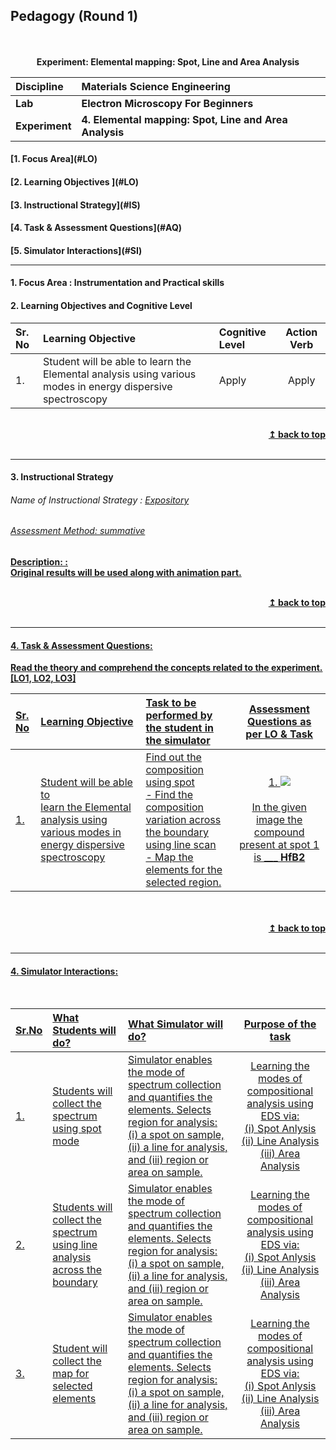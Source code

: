 ## Pedagogy (Round 1)
<p align="center">
<br>
<br>
<b> Experiment: Elemental mapping: Spot, Line and Area Analysis  <a name="top"></a> <br>
</p>

<b>Discipline | <b>Materials Science Engineering
:--|:--|
<b> Lab | <b> Electron Microscopy For Beginners
<b> Experiment|     <b> 4. Elemental mapping: Spot, Line and Area Analysis


<h4> [1. Focus Area](#LO)
<h4> [2. Learning Objectives ](#LO)
<h4> [3. Instructional Strategy](#IS)
<h4> [4. Task & Assessment Questions](#AQ)
<h4> [5. Simulator Interactions](#SI)
<hr>

<a name="LO"></a>
#### 1. Focus Area : Instrumentation and Practical skills

#### 2. Learning Objectives and Cognitive Level


Sr. No |	Learning Objective	| Cognitive Level | Action Verb
:--|:--|:--|:-:
1.| Student will be able to learn the Elemental analysis using various modes in energy dispersive spectroscopy | Apply |Apply 


<br/>
<div align="right">
    <b><a href="#top">↥ back to top</a></b>
</div>
<br/>
<hr>

<a name="IS"></a>
#### 3. Instructional Strategy
###### Name of Instructional Strategy  :    <u> Expository
###### Assessment Method: summative

<u> <b>Description: </b> : </u>
<br>
 Original results will be used along with animation part.

<br/>
<div align="right">
    <b><a href="#top">↥ back to top</a></b>
</div>
<br/>
<hr>

<a name="AQ"></a>
#### 4. Task & Assessment Questions:

Read the theory and comprehend the concepts related to the experiment. [LO1, LO2, LO3]
<br>

Sr. No |	Learning Objective	| Task to be performed by <br> the student  in the simulator | Assessment Questions as per LO & Task
:--|:--|:--|:-:
1.| Student will be able to<br> learn the Elemental analysis using various modes in energy dispersive spectroscopy | Find out the composition using spot<br>- Find the composition variation across the boundary using line scan<br>- Map the elements for the selected region. | 1. <img src="images/flowchart-reverse-digits-num.png"/><br><br>In the given image the compound present at spot 1 is ___ <b>HfB2</b>
 <br>
<br/>
<div align="right">
    <b><a href="#top">↥ back to top</a></b>
</div>
<br/>
<hr>

<a name="SI"></a>

#### 4. Simulator Interactions:
<br>

Sr.No | What Students will do? |	What Simulator will do?	| Purpose of the task
:--|:--|:--|:--:
1.| Students will collect the spectrum using spot mode | Simulator enables the mode of spectrum collection and quantifies the elements. Selects region for analysis: (i) a spot on sample, (ii) a line for analysis, and (iii) region or area on sample.  | Learning the modes of compositional analysis using EDS via:<br>(i) Spot Anlysis<br>(ii) Line Analysis<br>(iii) Area Analysis
2.| Students will collect the spectrum using line analysis across the boundary | Simulator enables the mode of spectrum collection and quantifies the elements. Selects region for analysis: (i) a spot on sample, (ii) a line for analysis, and (iii) region or area on sample.  | Learning the modes of compositional analysis using EDS via:<br>(i) Spot Anlysis<br>(ii) Line Analysis<br>(iii) Area Analysis
3.| Student will collect the map for selected elements | Simulator enables the mode of spectrum collection and quantifies the elements. Selects region for analysis: (i) a spot on sample, (ii) a line for analysis, and (iii) region or area on sample.  | Learning the modes of compositional analysis using EDS via:<br>(i) Spot Anlysis<br>(ii) Line Analysis<br>(iii) Area Analysis
